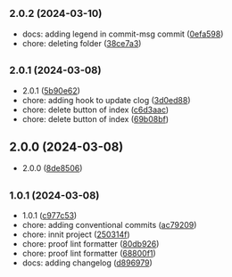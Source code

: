 ## <small>2.0.2 (2024-03-10)</small>

- docs: adding legend in commit-msg commit ([0efa598](https://github.com/GDC94/remix/commit/0efa598))
- chore: deleting folder ([38ce7a3](https://github.com/GDC94/remix/commit/38ce7a3))

## <small>2.0.1 (2024-03-08)</small>

- 2.0.1 ([5b90e62](https://github.com/GDC94/remix/commit/5b90e62))
- chore: adding hook to update clog ([3d0ed88](https://github.com/GDC94/remix/commit/3d0ed88))
- chore: delete button of index ([c6d3aac](https://github.com/GDC94/remix/commit/c6d3aac))
- chore: delete button of index ([69b08bf](https://github.com/GDC94/remix/commit/69b08bf))

## 2.0.0 (2024-03-08)

- 2.0.0 ([8de8506](https://github.com/GDC94/remix/commit/8de8506))

## <small>1.0.1 (2024-03-08)</small>

- 1.0.1 ([c977c53](https://github.com/GDC94/remix/commit/c977c53))
- chore: adding conventional commits ([ac79209](https://github.com/GDC94/remix/commit/ac79209))
- chore: innit project ([250314f](https://github.com/GDC94/remix/commit/250314f))
- chore: proof lint formatter ([80db926](https://github.com/GDC94/remix/commit/80db926))
- chore: proof lint formatter ([68800f1](https://github.com/GDC94/remix/commit/68800f1))
- docs: adding changelog ([d896979](https://github.com/GDC94/remix/commit/d896979))
